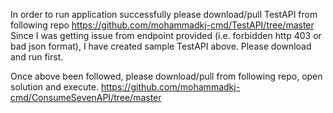 In order to run application successfully please download/pull TestAPI from following repo
https://github.com/mohammadkj-cmd/TestAPI/tree/master
Since I was getting issue from endpoint provided (i.e. forbidden http 403 or bad json format), I have created sample TestAPI above. Please download and run first.

Once above been followed, please download/pull from following repo, open solution and execute.
https://github.com/mohammadkj-cmd/ConsumeSevenAPI/tree/master
